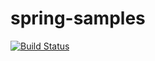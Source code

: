 # spring-samples
[![Build Status](https://travis-ci.org/haozl/spring-samples.svg)](https://travis-ci.org/haozl/spring-samples)